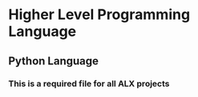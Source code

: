 # Higher Level Programming Language
## Python Language
### This is a required file for all ALX projects